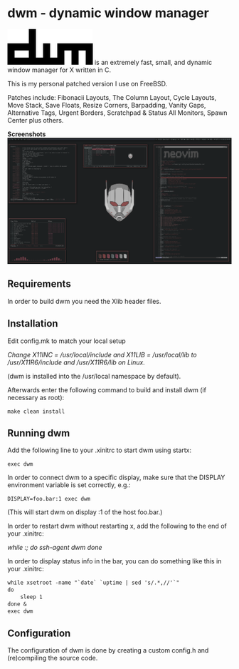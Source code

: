 dwm - dynamic window manager
============================
![dwm_freebsd](dwm.png)
is an extremely fast, small, and dynamic window manager for X written in C.

This is my personal patched version I use on FreeBSD.

Patches include: Fibonacii Layouts, The Column Layout, Cycle Layouts, Move Stack, Save Floats,  Resize Corners, Barpadding, Vanity Gaps, Alternative Tags, Urgent Borders, Scratchpad & Status All Monitors, Spawn Center plus others.

**Screenshots**
![dwm-gaps](antman.png)


Requirements
------------
In order to build dwm you need the Xlib header files.


Installation
------------
Edit config.mk to match your local setup 

*Change X11INC = /usr/local/include and 
        X11LIB = /usr/local/lib to 
                 /usr/X11R6/include and 
                 /usr/X11R6/lib on Linux.*

(dwm is installed into
the /usr/local namespace by default).

Afterwards enter the following command to build and install dwm (if
necessary as root):

    make clean install


Running dwm
-----------
Add the following line to your .xinitrc to start dwm using startx:

    exec dwm

In order to connect dwm to a specific display, make sure that
the DISPLAY environment variable is set correctly, e.g.:

    DISPLAY=foo.bar:1 exec dwm

(This will start dwm on display :1 of the host foo.bar.)

In order to restart dwm without restarting x, add the following to
the end of your .xinitrc:

*while :; do
        ssh-agent dwm
done*

In order to display status info in the bar, you can do something
like this in your .xinitrc:

    while xsetroot -name "`date` `uptime | sed 's/.*,//'`"
    do
    	sleep 1
    done &
    exec dwm


Configuration
-------------
The configuration of dwm is done by creating a custom config.h
and (re)compiling the source code.
